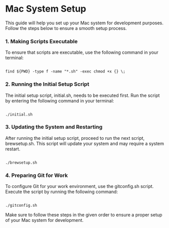 # Mac System Setup

This guide will help you set up your Mac system for development purposes. Follow the steps below to ensure a smooth setup process.

### 1. Making Scripts Executable

To ensure that scripts are executable, use the following command in your terminal:

```console

find ${PWD} -type f -name "*.sh" -exec chmod +x {} \;
```
###  2. Running the Initial Setup Script

The initial setup script, initial.sh, needs to be executed first. Run the script by entering the following command in your terminal:

```console

./initial.sh
```
### 3. Updating the System and Restarting

After running the initial setup script, proceed to run the next script, brewsetup.sh. This script will update your system and may require a system restart.

```console

./brewsetup.sh
```
### 4. Preparing Git for Work

To configure Git for your work environment, use the gitconfig.sh script. Execute the script by running the following command:

```console

./gitconfig.sh
```
Make sure to follow these steps in the given order to ensure a proper setup of your Mac system for development.
